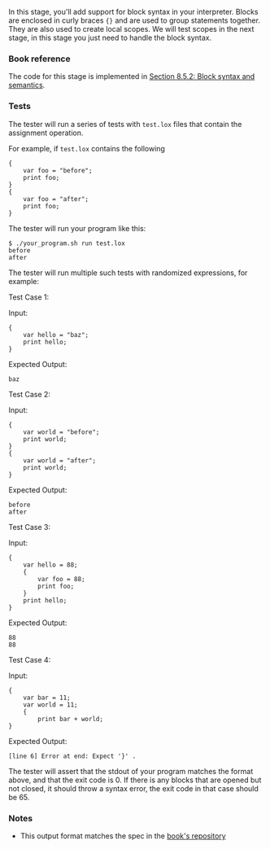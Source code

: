 In this stage, you'll add support for block syntax in your interpreter. Blocks are enclosed in curly braces `{}` and are used to group statements together. They are also used to create local scopes. We will test scopes in the next stage, in this stage you just need to handle the block syntax.

### Book reference

The code for this stage is implemented in [Section 8.5.2: Block syntax and semantics](https://craftinginterpreters.com/statements-and-state.html#block-syntax-and-semantics).

### Tests

The tester will run a series of tests with `test.lox` files that contain the assignment operation.

For example, if `test.lox` contains the following

```
{
    var foo = "before";
    print foo;
}
{
    var foo = "after";
    print foo;
}
```

The tester will run your program like this:

```
$ ./your_program.sh run test.lox
before
after
```

The tester will run multiple such tests with randomized expressions, for example:

Test Case 1:

Input:

```
{
    var hello = "baz";
    print hello;
}
```

Expected Output:

```
baz
```

Test Case 2:

Input:

```
{
    var world = "before";
    print world;
}
{
    var world = "after";
    print world;
}
```

Expected Output:

```
before
after
```

Test Case 3:

Input:

```
{
    var hello = 88;
    {
        var foo = 88;
        print foo;
    }
    print hello;
}
```

Expected Output:

```
88
88
```

Test Case 4:

Input:

```
{
    var bar = 11;
    var world = 11;
    {
        print bar + world;
}
```

Expected Output:

```
[line 6] Error at end: Expect '}' .
```

The tester will assert that the stdout of your program matches the format above, and that the exit code is 0. If there is any blocks that are opened but not closed, it should throw a syntax error, the exit code in that case should be 65.

### Notes

- This output format matches the spec in the [book's repository](https://github.com/munificent/craftinginterpreters/blob/01e6f5b8f3e5dfa65674c2f9cf4700d73ab41cf8/test/string/literals.lox)